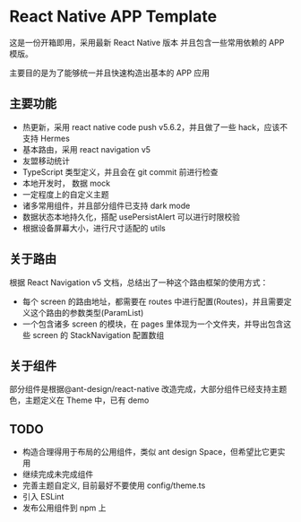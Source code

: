 # React Native APP Template

这是一份开箱即用，采用最新 React Native 版本 并且包含一些常用依赖的 APP 模版。

主要目的是为了能够统一并且快速构造出基本的 APP 应用

## 主要功能

- 热更新，采用 react native code push v5.6.2，并且做了一些 hack，应该不支持 Hermes
- 基本路由，采用 react navigation v5
- 友盟移动统计
- TypeScript 类型定义，并且会在 git commit 前进行检查
- 本地开发时， 数据 mock
- 一定程度上的自定义主题
- 诸多常用组件，并且部分组件已支持 dark mode
- 数据状态本地持久化，搭配 usePersistAlert 可以进行时限校验
- 根据设备屏幕大小，进行尺寸适配的 utils

## 关于路由

根据 React Navigation v5 文档，总结出了一种这个路由框架的使用方式：

- 每个 screen 的路由地址，都需要在 routes 中进行配置(Routes)，并且需要定义这个路由的参数类型(ParamList)
- 一个包含诸多 screen 的模块，在 pages 里体现为一个文件夹，并导出包含这些 screen 的 StackNavigation 配置数组

## 关于组件

部分组件是根据@ant-design/react-native 改造完成，大部分组件已经支持主题色，主题定义在 Theme 中，已有 demo

## TODO

- 构造合理得用于布局的公用组件，类似 ant design Space，但希望比它更实用
- 继续完成未完成组件
- 完善主题自定义, 目前最好不要使用 config/theme.ts
- 引入 ESLint
- 发布公用组件到 npm 上

